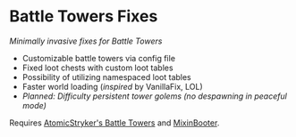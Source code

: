 # Battle Towers Fixes

*Minimally invasive fixes for Battle Towers*

* Customizable battle towers via config file
* Fixed loot chests with custom loot tables
* Possibility of utilizing namespaced loot tables
* Faster world loading (*inspired* by VanillaFix, LOL)
* *Planned: Difficulty persistent tower golems (no despawning in peaceful mode)*

Requires [AtomicStryker's Battle Towers](https://www.curseforge.com/minecraft/mc-mods/atomicstrykers-battle-towers) and [MixinBooter](https://www.curseforge.com/minecraft/mc-mods/mixin-booter).